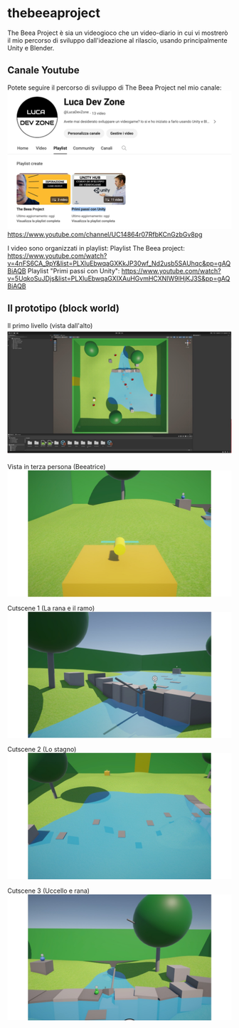 # thebeeaproject
The Beea Project è sia un videogioco che un video-diario in cui vi mostrerò il mio percorso di sviluppo dall'ideazione al rilascio, usando principalmente Unity e Blender.


## Canale Youtube
Potete seguire il percorso di sviluppo di The Beea Project nel mio canale:
![canale](web/canale.png)
https://www.youtube.com/channel/UC14864r07RfbKCnGzbGv8pg

I video sono organizzati in playlist:
Playlist The Beea project: https://www.youtube.com/watch?v=4nFS6CA_9pY&list=PLXluEbwqaGXKkJP30wf_Nd2usb5SAUhqc&pp=gAQBiAQB
Playlist "Primi passi con Unity": https://www.youtube.com/watch?v=5UqkoSuJDjs&list=PLXluEbwqaGXIXAuHGvmHCXNIW9lHjKJ3S&pp=gAQBiAQB

## Il prototipo (block world)

Il primo livello (vista dall'alto)
![level1](web/Slide14.jpeg)

Vista in terza persona (Beeatrice)
![beea](web/Slide16.jpeg)

Cutscene 1 (La rana e il ramo)
![frog](web/Slide17.jpeg)

Cutscene 2 (Lo stagno)
![stagno](web/Slide18.jpeg)

Cutscene 3 (Uccello e rana)
![stagno](web/Slide19.jpeg)
